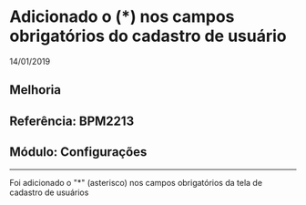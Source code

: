 # Adicionado o (*) nos campos obrigatórios do cadastro de usuário
14/01/2019
## Melhoria
## Referência: BPM2213
## Módulo: Configurações
***

Foi adicionado o "*" (asterisco) nos campos obrigatórios da tela de cadastro de usuários